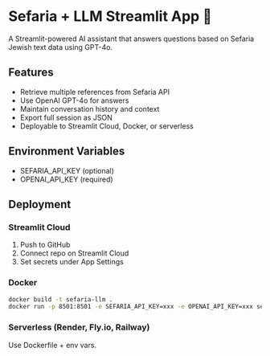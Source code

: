 # Sefaria + LLM Streamlit App 🚀

A Streamlit-powered AI assistant that answers questions based on Sefaria Jewish text data using GPT-4o.

## Features
- Retrieve multiple references from Sefaria API
- Use OpenAI GPT-4o for answers
- Maintain conversation history and context
- Export full session as JSON
- Deployable to Streamlit Cloud, Docker, or serverless

## Environment Variables
- SEFARIA_API_KEY (optional)
- OPENAI_API_KEY (required)

## Deployment

### Streamlit Cloud
1. Push to GitHub
2. Connect repo on Streamlit Cloud
3. Set secrets under App Settings

### Docker
```bash
docker build -t sefaria-llm .
docker run -p 8501:8501 -e SEFARIA_API_KEY=xxx -e OPENAI_API_KEY=xxx sefaria-llm
```

### Serverless (Render, Fly.io, Railway)
Use Dockerfile + env vars.
